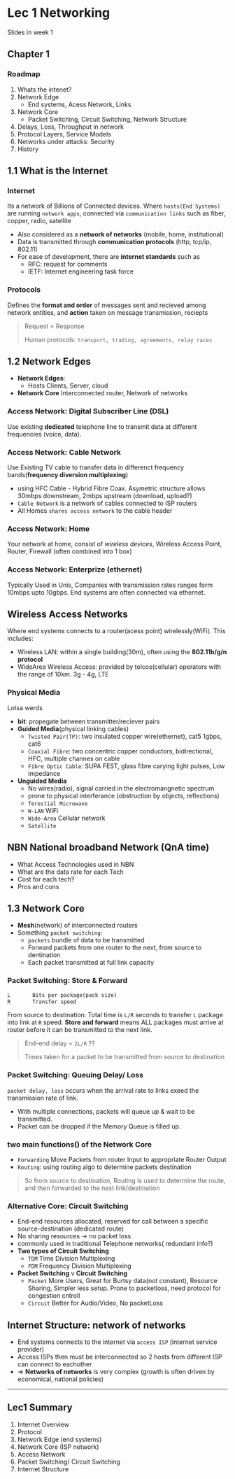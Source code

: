 # Lec 1 Networking 

Slides in week 1

## Chapter 1

### Roadmap

1. Whats the intenet?
2. Network Edge
   - End systems, Acess Network, Links
3. Network Core
   - Packet Switching, Circuit Switching, Network Structure
4. Delays, Loss, Throughput in network
5. Protocol Layers, Service Models
6. Networks under attacks: Security
7. History

## 1.1 What is the Internet

### Internet

Its a network of Billions of Connected devices. Where `hosts(End Systems)` are running `network apps`, connected via `communication links` such as fiber, copper, radio, satellite

- Also considered as a **network of networks** (mobile, home, institutional)
- Data is transmitted through **communication protocols** (http, tcp/ip, 802.11)
- For ease of development, there are **internet standards** such as
  - RFC: request for comments
  - IETF: Internet engineering task force

### Protocols

Defines the **format and order** of messages sent and recieved among network entities, and **action** taken on message transmission, reciepts

> Request > Response
>
> Human protocols: `transport, trading, agreements, relay races`

## 1.2 Network Edges

- **Network Edges**:
  - Hosts Clients, Server, cloud
- **Network Core** Interconnected router, Network of networks

### Access Network: Digital Subscriber Line (DSL)

Use existing **dedicated** telephone line to transmit data at different frequencies (voice, data).

### Access Network: Cable Network

Use Existing TV cable to transfer data in differenct frequency bands(**frequency diversion multiplexing**)

- using HFC Cable - Hybrid Fibre Coax. Asymetric structure allows 30mbps downstream, 2mbps upstream (download, upload?)
- `Cable Network` is a network of cables connected to ISP routers
- All Homes `shares access network` to the cable header

### Access Network: Home

Your network at home, consist of *wireless devices*, Wireless Access Point, Router, Firewall (often combined into 1 box)

### Access Network: Enterprize (ethernet)

Typically Used in Unis, Companies with transmission rates ranges form 10mbps upto 10gbps. End systems are often connected via ethernet.

## Wireless Access Networks

Where end systems connects to a router(acess point) wirelessly(WiFi). This includes:

- Wireless LAN: within a single building(30m), often using the **802.11b/g/n protocol**
- WideArea Wireless Access: provided by telcos(cellular) operators with the range of 10km. 3g - 4g, LTE 

### Physical Media

Lotsa werds

- **bit**: propegate between transmitter/reciever pairs
- **Guided Media**(physical linking cables)
  - `Twisted Pair(TP)`: two insulated copper wire(ethernet), cat5 1gbps, cat6
  - `Coaxial Fibre`: two concentric copper conductors, bidirectional, HFC, multiple channes on cable
  - `Fibre Optic Cable`: SUPA FEST, glass fibre carying light pulses, Low impedance
- **Unguided Media**
  - No wires(radio), signal carried in the electromangnetic spectrum
  - prone to physical interferance (obstruction by objects, reflections)
  - `Terestial Microwave`
  - `W-LAN` WiFi
  - `Wide-Area` Cellular network
  - `Satellite`

## NBN National broadband Network (QnA time)

- What Access Technologies used in NBN
- What are the data rate for each Tech
- Cost for each tech?
- Pros and cons

## 1.3 Network Core

- **Mesh**(network) of interconnected routers
- Something `packet switching`:
  - `packets` bundle of data to be transmitted
  - Forward packets from one router to the next, from source to dentination
  - Each packet transmitted at full link capacity

### Packet Switching: Store & Forward

```md
L       Bits per package(pack size)
R       Transfer speed
```

From source to destination: Total time is `L/R` seconds to transfer `L` package into link at `R` speed.
**Store and forward** means ALL packages must arrive at router before it can be transmitted to the next link.

> End-end delay = `2L/R` ??
>
> Times taken for a packet to be transmitted from source to destination

### Packet Switching: Queuing Delay/ Loss

`packet delay, loss` occurs when the arrival rate to links exeed the transmission rate of link.

- With multiple connections, packets will queue up & wait to be transmitted.
- Packet can be dropped if the Memory Queue is filled up.
  
### two main functions() of the Network Core

- `Forwarding` Move Packets from router Input to appropriate Router Output
- `Routing`: using routing algo to determine packets destination

> So from source to destination, Routing is used to determine the route, and then forwarded to the next link/destination

### Alternative Core: Circuit Switching

- End-end resources allocated, reserved for call between a specific source-destination (dedicated route)
- No sharing resources -> no packet loss
- commonly used in traditional Telephone networks( redundant info?)
- **Two types of Circuit Switching**
  - `TDM` Time Division Multiplexing 
  - `FDM` Frequency Division Multiplexing
- **Packet Switching** v **Circuit Switching**
  - `Packet` More Users, Great for Burtsy data(not constant), Resource Sharing, Simpler less setup. Prone to packetloss, need protocol for congestion cntroll 
  - `Circuit` Better for Audio/Video, No packetLoss

## Internet Structure: network of networks

- End systems connects to the internet via `access ISP` (internet service provider)
- Access ISPs then must be interconnected so 2 hosts from different ISP can connect to eachother
- => **Networks of networks** is very complex (growth is often driven by economical, national policies)

---

## Lec1 Summary

1. Internet Overview
2. Protocol
3. Network Edge (end systems)
4. Network Core (ISP network)
5. Access Network
6. Packet Switching/ Circuit Switching
7. Internet Structure